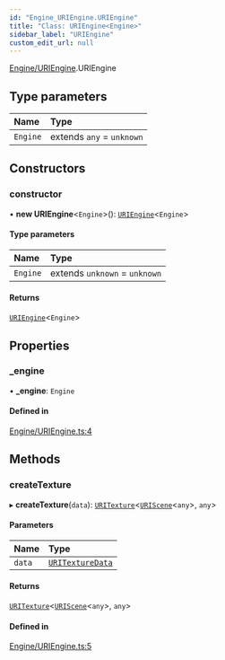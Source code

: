 ```yaml
---
id: "Engine_URIEngine.URIEngine"
title: "Class: URIEngine<Engine>"
sidebar_label: "URIEngine"
custom_edit_url: null
---
```


[Engine/URIEngine](../modules/Engine_URIEngine.md).URIEngine

## Type parameters

| Name | Type |
| :------ | :------ |
| `Engine` | extends `any` = `unknown` |

## Constructors

### constructor

• **new URIEngine**\<`Engine`\>(): [`URIEngine`](Engine_URIEngine.URIEngine.md)\<`Engine`\>

#### Type parameters

| Name | Type |
| :------ | :------ |
| `Engine` | extends `unknown` = `unknown` |

#### Returns

[`URIEngine`](Engine_URIEngine.URIEngine.md)\<`Engine`\>

## Properties

### \_engine

• **\_engine**: `Engine`

#### Defined in

[Engine/URIEngine.ts:4](https://github.com/lucasdamianjohnson/DivineVoxelEngine/blob/596fa7391478620ed460dfb4856ff0a763b91c49/divinestar/uri/src/Engine/URIEngine.ts#L4)

## Methods

### createTexture

▸ **createTexture**(`data`): [`URITexture`](Textures_URITexture.URITexture.md)\<[`URIScene`](Scenes_URIScene.URIScene.md)\<`any`\>, `any`\>

#### Parameters

| Name | Type |
| :------ | :------ |
| `data` | [`URITextureData`](../modules/Textures_URITexture.md#uritexturedata) |

#### Returns

[`URITexture`](Textures_URITexture.URITexture.md)\<[`URIScene`](Scenes_URIScene.URIScene.md)\<`any`\>, `any`\>

#### Defined in

[Engine/URIEngine.ts:5](https://github.com/lucasdamianjohnson/DivineVoxelEngine/blob/596fa7391478620ed460dfb4856ff0a763b91c49/divinestar/uri/src/Engine/URIEngine.ts#L5)
